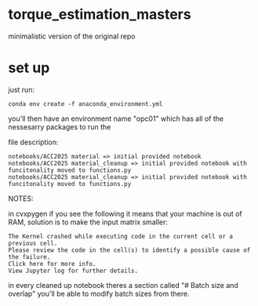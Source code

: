 # torque_estimation_masters

minimalistic version of the original repo 

# set up 

just run:

    conda env create -f anaconda_environment.yml

you'll then have an environment name "opc01" which has all of the nessesarry packages to run the 

file description:

    notebooks/ACC2025 material => initial provided notebook
    notebooks/ACC2025 material_cleanup => initial provided notebook with funcitonality moved to functions.py
    notebooks/ACC2025 material_cleanup => initial provided notebook with funcitonality moved to functions.py
    
NOTES:

in cvxpygen if you see the following it means that your machine is out of RAM, solution is to make the input matrix smaller:

    The Kernel crashed while executing code in the current cell or a previous cell. 
    Please review the code in the cell(s) to identify a possible cause of the failure. 
    Click here for more info. 
    View Jupyter log for further details.

in every cleaned up notebook theres a section called "# Batch size and overlap" you'll be able to modify batch sizes from there.